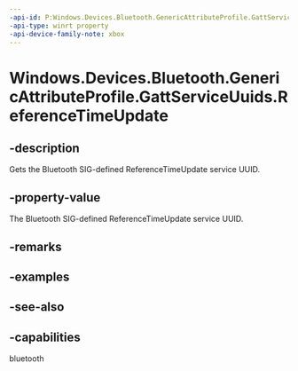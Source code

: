 ```yaml
---
-api-id: P:Windows.Devices.Bluetooth.GenericAttributeProfile.GattServiceUuids.ReferenceTimeUpdate
-api-type: winrt property
-api-device-family-note: xbox
---
```


<!-- Property syntax
public System.Guid ReferenceTimeUpdate { get; }
-->

# Windows.Devices.Bluetooth.GenericAttributeProfile.GattServiceUuids.ReferenceTimeUpdate

## -description
Gets the Bluetooth SIG-defined ReferenceTimeUpdate service UUID.

## -property-value
The Bluetooth SIG-defined ReferenceTimeUpdate service UUID.

## -remarks

## -examples

## -see-also

## -capabilities
bluetooth
